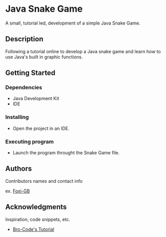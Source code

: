 # Java Snake Game

A small, tutorial led, development of a simple Java Snake Game.

## Description

Following a tutorial online to develop a Java snake game and learn how to use Java's built in graphic functions.

## Getting Started

### Dependencies

* Java Development Kit
* IDE

### Installing

* Open the project in an IDE.

### Executing program

* Launch the program throught the Snake Game file.


## Authors

Contributors names and contact info

ex. [Foxi-GB](https://github.com/Foxi-GB)


## Acknowledgments

Inspiration, code snippets, etc.
* [Bro-Code's Tutorial](https://www.youtube.com/watch?v=bI6e6qjJ8JQ)
